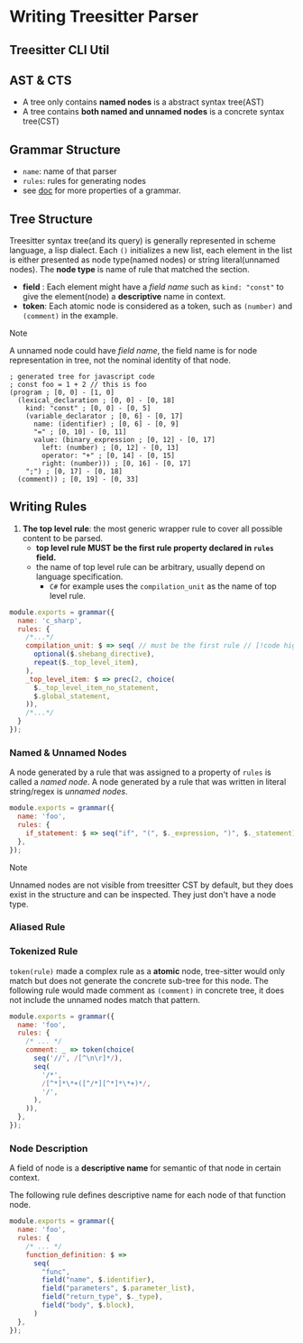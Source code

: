 # Writing Treesitter Parser

## Treesitter CLI Util

## AST & CTS

- A tree only contains **named nodes** is a abstract syntax tree(AST)
- A tree contains **both named and unnamed nodes** is a concrete syntax tree(CST)

## Grammar Structure

- `name`: name of that parser
- `rules`: rules for generating nodes
- see [doc](https://tree-sitter.github.io/tree-sitter/creating-parsers/2-the-grammar-dsl.html) for more properties of a grammar.

## Tree Structure

Treesitter syntax tree(and its query) is generally represented in scheme language, a lisp dialect.
Each `()` initializes a new list, each element in the list is either presented as node type(named nodes) or string literal(unnamed nodes).
The **node type** is name of rule that matched the section.

- **field** : Each element might have a *field name* such as `kind: "const"` to give the element(node) a **descriptive** name in context.
- **token**: Each atomic node is considered as a token, such as `(number)` and `(comment)` in the example.

> [!NOTE]
> A unnamed node could have *field name*, the field name is for node representation in tree, not the nominal identity of that node.

```query
; generated tree for javascript code
; const foo = 1 + 2 // this is foo
(program ; [0, 0] - [1, 0]
  (lexical_declaration ; [0, 0] - [0, 18]
    kind: "const" ; [0, 0] - [0, 5]
    (variable_declarator ; [0, 6] - [0, 17]
      name: (identifier) ; [0, 6] - [0, 9]
      "=" ; [0, 10] - [0, 11]
      value: (binary_expression ; [0, 12] - [0, 17]
        left: (number) ; [0, 12] - [0, 13]
        operator: "+" ; [0, 14] - [0, 15]
        right: (number))) ; [0, 16] - [0, 17]
    ";") ; [0, 17] - [0, 18]
  (comment)) ; [0, 19] - [0, 33]
```



## Writing Rules

1. **The top level rule**: the most generic wrapper rule to cover all possible content to be parsed.
    - **top level rule MUST be the first rule property declared in `rules` field.**
    - the name of top level rule can be arbitrary, usually depend on language specification.
        - `C#` for example uses the `compilation_unit` as the name of top level rule.
```js
module.exports = grammar({
  name: 'c_sharp',
  rules: {
    /*...*/
    compilation_unit: $ => seq( // must be the first rule // [!code highlight]
      optional($.shebang_directive),
      repeat($._top_level_item),
    ),
    _top_level_item: $ => prec(2, choice(
      $._top_level_item_no_statement,
      $.global_statement,
    )),
    /*...*/
  }
});
```

### Named & Unnamed Nodes

A node generated by a rule that was assigned to a property of `rules` is called a *named node*.
A node generated by a rule that was written in literal string/regex is *unnamed nodes*.

```js
module.exports = grammar({
  name: 'foo',
  rules: {
    if_statement: $ => seq("if", "(", $._expression, ")", $._statement);
  },
});
```

> [!NOTE]
> Unnamed nodes are not visible from treesitter CST by default, but they does exist in the structure and can be inspected.
> They just don't have a node type.

### Aliased Rule


### Tokenized Rule

`token(rule)` made a complex rule as a **atomic** node, tree-sitter would only match but does not generate the concrete sub-tree for this node.
The following rule would made comment as `(comment)` in concrete tree, it does not include the unnamed nodes match that pattern.

```js
module.exports = grammar({
  name: 'foo',
  rules: {
    /* ... */
    comment: _ => token(choice(
      seq('//', /[^\n\r]*/),
      seq(
        '/*',
        /[^*]*\*+([^/*][^*]*\*+)*/,
        '/',
      ),
    )),
  },
});
```

### Node Description

A field of node is a **descriptive name** for semantic of that node in certain context.

The following rule defines descriptive name for each node of that function node.

```js
module.exports = grammar({
  name: 'foo',
  rules: {
    /* ... */
    function_definition: $ =>
      seq(
        "func",
        field("name", $.identifier),
        field("parameters", $.parameter_list),
        field("return_type", $._type),
        field("body", $.block),
      )
  },
});
```

